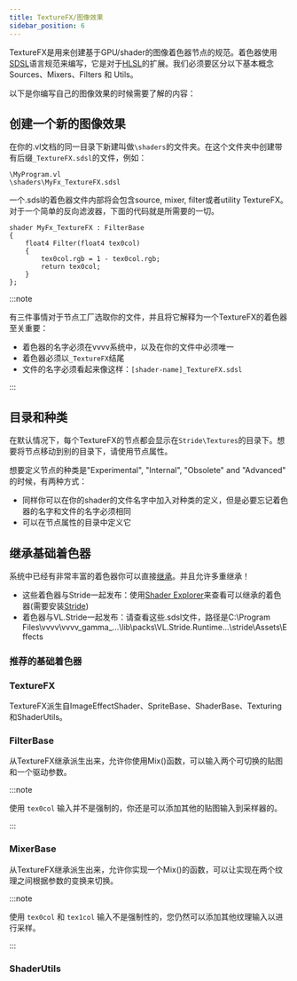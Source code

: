 ```yaml
---
title: TextureFX/图像效果
sidebar_position: 6
---
```


TextureFX是用来创建基于GPU/shader的图像着色器节点的规范。着色器使用[SDSL](https://doc.stride3d.net/latest/en/manual/graphics/effects-and-shaders/shading-language/index.html)语言规范来编写，它是对于[HLSL](http://msdn.microsoft.com/en-us/library/windows/desktop/bb509561%28v=vs.85%29.aspx)的扩展。我们必须要区分以下基本概念Sources、Mixers、Filters 和 Utils。

以下是你编写自己的图像效果的时候需要了解的内容：

## 创建一个新的图像效果

在你的.vl文档的同一目录下新建叫做``\shaders``的文件夹。在这个文件夹中创建带有后缀``_TextureFX.sdsl``的文件，例如：
```
\MyProgram.vl
\shaders\MyFx_TextureFX.sdsl
```

一个.sdsl的着色器文件内部将会包含source, mixer, filter或者utility TextureFX。对于一个简单的反向滤波器，下面的代码就是所需要的一切。
```
shader MyFx_TextureFX : FilterBase
{
    float4 Filter(float4 tex0col)
    {
        tex0col.rgb = 1 - tex0col.rgb;
        return tex0col;
    }
};
```

:::note

有三件事情对于节点工厂选取你的文件，并且将它解释为一个TextureFX的着色器至关重要：
- 着色器的名字必须在vvvv系统中，以及在你的文件中必须唯一
- 着色器必须以`_TextureFX`结尾
- 文件的名字必须看起来像这样：`[shader-name]_TextureFX.sdsl`

:::

## 目录和种类

在默认情况下，每个TextureFX的节点都会显示在```Stride\Textures```的目录下。想要将节点移动到别的目录下，请使用节点属性。

想要定义节点的种类是"Experimental", "Internal", "Obsolete" and "Advanced" 的时候，有两种方式：
- 同样你可以在你的shader的文件名字中加入对种类的定义，但是必要忘记着色器的名字和文件的名字必须相同
- 可以在节点属性的目录中定义它

## 继承基础着色器

系统中已经有非常丰富的着色器你可以直接[继承](https://thegraybook.vvvv.org/reference/libraries/3d/shaders.html#inheritance)。并且允许多重继承！
- 这些着色器与Stride一起发布：使用[Shader Explorer](https://github.com/tebjan/Stride.ShaderExplorer)来查看可以继承的着色器(需要安装[Stride](https://www.stride3d.net/download/))
- 着色器与VL.Stride一起发布：请查看这些.sdsl文件，路径是C:\Program Files\vvvv\vvvv_gamma_...\lib\packs\VL.Stride.Runtime...\stride\Assets\Effects

### 推荐的基础着色器

### TextureFX
TextureFX派生自ImageEffectShader、SpriteBase、ShaderBase、Texturing和ShaderUtils。

### FilterBase

从TextureFX继承派生出来，允许你使用Mix()函数，可以输入两个可切换的贴图和一个驱动参数。

:::note

使用 ```tex0col``` 输入并不是强制的，你还是可以添加其他的贴图输入到采样器的。

:::

### MixerBase

从TextureFX继承派生出来，允许你实现一个Mix()的函数，可以让实现在两个纹理之间根据参数的变换来切换。

:::note

使用 ```tex0col``` 和 ```tex1col``` 输入不是强制性的，您仍然可以添加其他纹理输入以进行采样。

:::

### ShaderUtils

